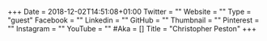 +++
Date = 2018-12-02T14:51:08+01:00
Twitter = ""
Website = ""
Type = "guest"
Facebook = ""
Linkedin = ""
GitHub = ""
Thumbnail = ""
Pinterest = ""
Instagram = ""
YouTube = ""
#Aka = []
Title = "Christopher Peston"
+++
